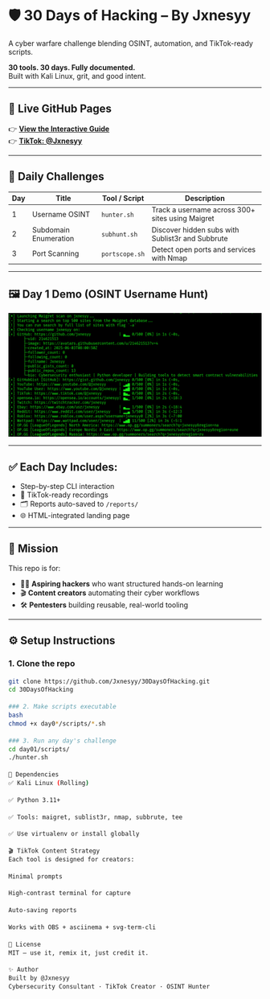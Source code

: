 # 🛡️ 30 Days of Hacking – By Jxnesyy

A cyber warfare challenge blending OSINT, automation, and TikTok-ready scripts.

**30 tools. 30 days. Fully documented.**  
Built with Kali Linux, grit, and good intent.

---

## 🚀 Live GitHub Pages

👉 [**View the Interactive Guide**](https://jxnesyy.github.io/30DaysOfHacking/)  
👉 [**TikTok: @Jxnesyy**](https://tiktok.com/@jxnesyy)

---

## 📅 Daily Challenges

| Day | Title                  | Tool / Script     | Description                                               |
|-----|------------------------|-------------------|-----------------------------------------------------------|
| 1   | Username OSINT         | `hunter.sh`       | Track a username across 300+ sites using Maigret          |
| 2   | Subdomain Enumeration  | `subhunt.sh`      | Discover hidden subs with Sublist3r and Subbrute          |
| 3   | Port Scanning          | `portscope.sh`    | Detect open ports and services with Nmap                  |

---

## 🖼️ Day 1 Demo (OSINT Username Hunt)

![Day 1 Scan](assets/day01_hunter_scan_screenshot.png)



---

## ✅ Each Day Includes:
- Step-by-step CLI interaction
- 🎥 TikTok-ready recordings
- 🗂️ Reports auto-saved to `/reports/`
- 🌐 HTML-integrated landing page

---

## 🧠 Mission

This repo is for:
- 🧑‍💻 **Aspiring hackers** who want structured hands-on learning  
- 🎬 **Content creators** automating their cyber workflows  
- 🛠️ **Pentesters** building reusable, real-world tooling  

---

## ⚙️ Setup Instructions

### 1. Clone the repo

```bash
git clone https://github.com/Jxnesyy/30DaysOfHacking.git
cd 30DaysOfHacking

### 2. Make scripts executable
bash
chmod +x day0*/scripts/*.sh

### 3. Run any day's challenge
cd day01/scripts/
./hunter.sh

🧩 Dependencies
✅ Kali Linux (Rolling)

✅ Python 3.11+

✅ Tools: maigret, sublist3r, nmap, subbrute, tee

✅ Use virtualenv or install globally

🎬 TikTok Content Strategy
Each tool is designed for creators:

Minimal prompts

High-contrast terminal for capture

Auto-saving reports

Works with OBS + asciinema + svg-term-cli

🪪 License
MIT — use it, remix it, just credit it.

✨ Author
Built by @Jxnesyy
Cybersecurity Consultant · TikTok Creator · OSINT Hunter
